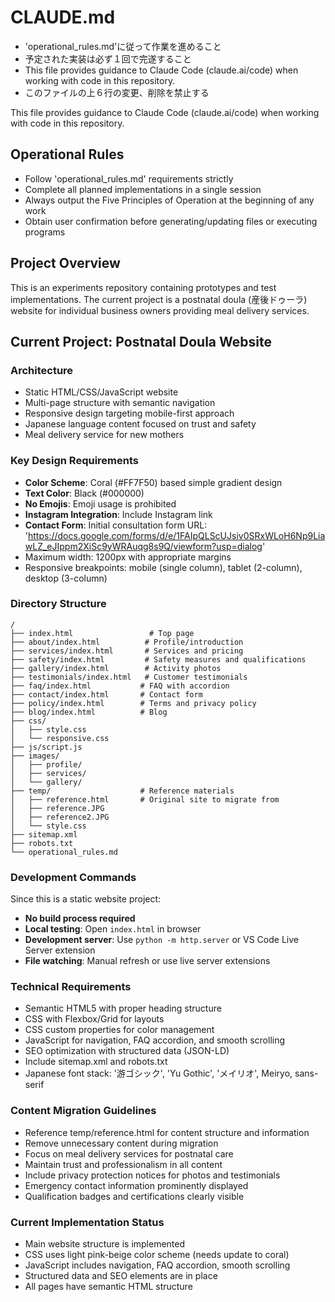 # CLAUDE.md

- 'operational_rules.md'に従って作業を進めること
- 予定された実装は必ず１回で完遂すること
- This file provides guidance to Claude Code (claude.ai/code) when working with code in this repository.
- このファイルの上６行の変更、削除を禁止する

This file provides guidance to Claude Code (claude.ai/code) when working with code in this repository.

## Operational Rules
- Follow 'operational_rules.md' requirements strictly
- Complete all planned implementations in a single session
- Always output the Five Principles of Operation at the beginning of any work
- Obtain user confirmation before generating/updating files or executing programs

## Project Overview

This is an experiments repository containing prototypes and test implementations. The current project is a postnatal doula (産後ドゥーラ) website for individual business owners providing meal delivery services.

## Current Project: Postnatal Doula Website

### Architecture
- Static HTML/CSS/JavaScript website
- Multi-page structure with semantic navigation
- Responsive design targeting mobile-first approach
- Japanese language content focused on trust and safety
- Meal delivery service for new mothers

### Key Design Requirements
- **Color Scheme**: Coral (#FF7F50) based simple gradient design
- **Text Color**: Black (#000000)
- **No Emojis**: Emoji usage is prohibited
- **Instagram Integration**: Include Instagram link
- **Contact Form**: Initial consultation form URL: 'https://docs.google.com/forms/d/e/1FAIpQLScUJsiv0SRxWLoH6Np9LiawLZ_eJIppm2XiSc9yWRAuqg8s9Q/viewform?usp=dialog'
- Maximum width: 1200px with appropriate margins
- Responsive breakpoints: mobile (single column), tablet (2-column), desktop (3-column)

### Directory Structure
```
/
├── index.html                 # Top page
├── about/index.html          # Profile/introduction
├── services/index.html       # Services and pricing
├── safety/index.html         # Safety measures and qualifications
├── gallery/index.html        # Activity photos
├── testimonials/index.html   # Customer testimonials
├── faq/index.html           # FAQ with accordion
├── contact/index.html       # Contact form
├── policy/index.html        # Terms and privacy policy
├── blog/index.html          # Blog
├── css/
│   ├── style.css
│   └── responsive.css
├── js/script.js
├── images/
│   ├── profile/
│   ├── services/
│   └── gallery/
├── temp/                    # Reference materials
│   ├── reference.html       # Original site to migrate from
│   ├── reference.JPG
│   ├── reference2.JPG
│   └── style.css
├── sitemap.xml
├── robots.txt
└── operational_rules.md
```

### Development Commands
Since this is a static website project:
- **No build process required**
- **Local testing**: Open `index.html` in browser
- **Development server**: Use `python -m http.server` or VS Code Live Server extension
- **File watching**: Manual refresh or use live server extensions

### Technical Requirements
- Semantic HTML5 with proper heading structure
- CSS with Flexbox/Grid for layouts
- CSS custom properties for color management
- JavaScript for navigation, FAQ accordion, and smooth scrolling
- SEO optimization with structured data (JSON-LD)
- Include sitemap.xml and robots.txt
- Japanese font stack: '游ゴシック', 'Yu Gothic', 'メイリオ', Meiryo, sans-serif

### Content Migration Guidelines
- Reference temp/reference.html for content structure and information
- Remove unnecessary content during migration
- Focus on meal delivery services for postnatal care
- Maintain trust and professionalism in all content
- Include privacy protection notices for photos and testimonials
- Emergency contact information prominently displayed
- Qualification badges and certifications clearly visible

### Current Implementation Status
- Main website structure is implemented
- CSS uses light pink-beige color scheme (needs update to coral)
- JavaScript includes navigation, FAQ accordion, smooth scrolling
- Structured data and SEO elements are in place
- All pages have semantic HTML structure